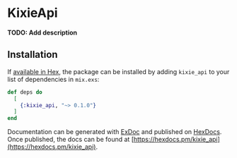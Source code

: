 # KixieApi

**TODO: Add description**

## Installation

If [available in Hex](https://hex.pm/docs/publish), the package can be installed
by adding `kixie_api` to your list of dependencies in `mix.exs`:

```elixir
def deps do
  [
    {:kixie_api, "~> 0.1.0"}
  ]
end
```

Documentation can be generated with [ExDoc](https://github.com/elixir-lang/ex_doc)
and published on [HexDocs](https://hexdocs.pm). Once published, the docs can
be found at [https://hexdocs.pm/kixie_api](https://hexdocs.pm/kixie_api).

